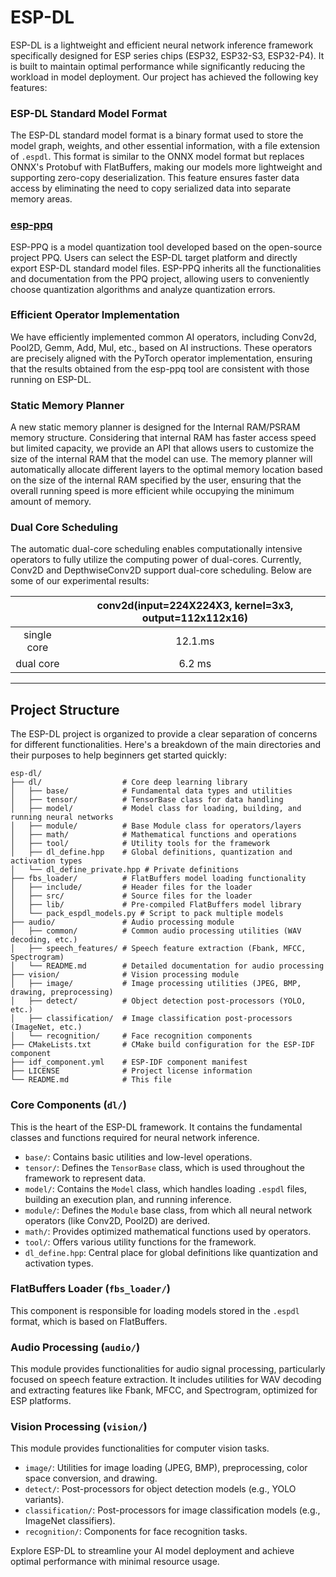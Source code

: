 # ESP-DL

ESP-DL is a lightweight and efficient neural network inference framework specifically designed for ESP series chips (ESP32, ESP32-S3, ESP32-P4). It is built to maintain optimal performance while significantly reducing the workload in model deployment. Our project has achieved the following key features:

### ESP-DL Standard Model Format

The ESP-DL standard model format is a binary format used to store the model graph, weights, and other essential information, with a file extension of `.espdl`. This format is similar to the ONNX model format but replaces ONNX's Protobuf with FlatBuffers, making our models more lightweight and supporting zero-copy deserialization. This feature ensures faster data access by eliminating the need to copy serialized data into separate memory areas.

### [esp-ppq](https://github.com/espressif/esp-ppq)

ESP-PPQ is a model quantization tool developed based on the open-source project PPQ. Users can select the ESP-DL target platform and directly export ESP-DL standard model files. ESP-PPQ inherits all the functionalities and documentation from the PPQ project, allowing users to conveniently choose quantization algorithms and analyze quantization errors.

### Efficient Operator Implementation

We have efficiently implemented common AI operators, including Conv2d, Pool2D, Gemm, Add, Mul, etc., based on AI instructions. These operators are precisely aligned with the PyTorch operator implementation, ensuring that the results obtained from the esp-ppq tool are consistent with those running on ESP-DL.

### Static Memory Planner

A new static memory planner is designed for the Internal RAM/PSRAM memory structure. Considering that internal RAM has faster access speed but limited capacity, we provide an API that allows users to customize the size of the internal RAM that the model can use. The memory planner will automatically allocate different layers to the optimal memory location based on the size of the internal RAM specified by the user, ensuring that the overall running speed is more efficient while occupying the minimum amount of memory.

### Dual Core Scheduling

The automatic dual-core scheduling enables computationally intensive operators to fully utilize the computing power of dual-cores. Currently, Conv2D and DepthwiseConv2D support dual-core scheduling. Below are some of our experimental results:

| |conv2d(input=224X224X3, kernel=3x3, output=112x112x16)|
|:---:|:---:|
|single core| 12.1.ms|
|dual core| 6.2 ms|

---

## Project Structure

The ESP-DL project is organized to provide a clear separation of concerns for different functionalities. Here's a breakdown of the main directories and their purposes to help beginners get started quickly:

```
esp-dl/
├── dl/                  # Core deep learning library
│   ├── base/            # Fundamental data types and utilities
│   ├── tensor/          # TensorBase class for data handling
│   ├── model/           # Model class for loading, building, and running neural networks
│   ├── module/          # Base Module class for operators/layers
│   ├── math/            # Mathematical functions and operations
│   ├── tool/            # Utility tools for the framework
│   ├── dl_define.hpp    # Global definitions, quantization and activation types
│   └── dl_define_private.hpp # Private definitions
├── fbs_loader/          # FlatBuffers model loading functionality
│   ├── include/         # Header files for the loader
│   ├── src/             # Source files for the loader
│   ├── lib/             # Pre-compiled FlatBuffers model library
│   └── pack_espdl_models.py # Script to pack multiple models
├── audio/               # Audio processing module
│   ├── common/          # Common audio processing utilities (WAV decoding, etc.)
│   ├── speech_features/ # Speech feature extraction (Fbank, MFCC, Spectrogram)
│   └── README.md        # Detailed documentation for audio processing
├── vision/              # Vision processing module
│   ├── image/           # Image processing utilities (JPEG, BMP, drawing, preprocessing)
│   ├── detect/          # Object detection post-processors (YOLO, etc.)
│   ├── classification/  # Image classification post-processors (ImageNet, etc.)
│   └── recognition/     # Face recognition components
├── CMakeLists.txt       # CMake build configuration for the ESP-IDF component
├── idf_component.yml    # ESP-IDF component manifest
├── LICENSE              # Project license information
└── README.md            # This file
```

### Core Components (`dl/`)

This is the heart of the ESP-DL framework. It contains the fundamental classes and functions required for neural network inference.

- `base/`: Contains basic utilities and low-level operations.
- `tensor/`: Defines the `TensorBase` class, which is used throughout the framework to represent data.
- `model/`: Contains the `Model` class, which handles loading `.espdl` files, building an execution plan, and running inference.
- `module/`: Defines the `Module` base class, from which all neural network operators (like Conv2D, Pool2D) are derived.
- `math/`: Provides optimized mathematical functions used by operators.
- `tool/`: Offers various utility functions for the framework.
- `dl_define.hpp`: Central place for global definitions like quantization and activation types.

### FlatBuffers Loader (`fbs_loader/`)

This component is responsible for loading models stored in the `.espdl` format, which is based on FlatBuffers.

### Audio Processing (`audio/`)

This module provides functionalities for audio signal processing, particularly focused on speech feature extraction. It includes utilities for WAV decoding and extracting features like Fbank, MFCC, and Spectrogram, optimized for ESP platforms.

### Vision Processing (`vision/`)

This module provides functionalities for computer vision tasks.

- `image/`: Utilities for image loading (JPEG, BMP), preprocessing, color space conversion, and drawing.
- `detect/`: Post-processors for object detection models (e.g., YOLO variants).
- `classification/`: Post-processors for image classification models (e.g., ImageNet classifiers).
- `recognition/`: Components for face recognition tasks.

Explore ESP-DL to streamline your AI model deployment and achieve optimal performance with minimal resource usage.